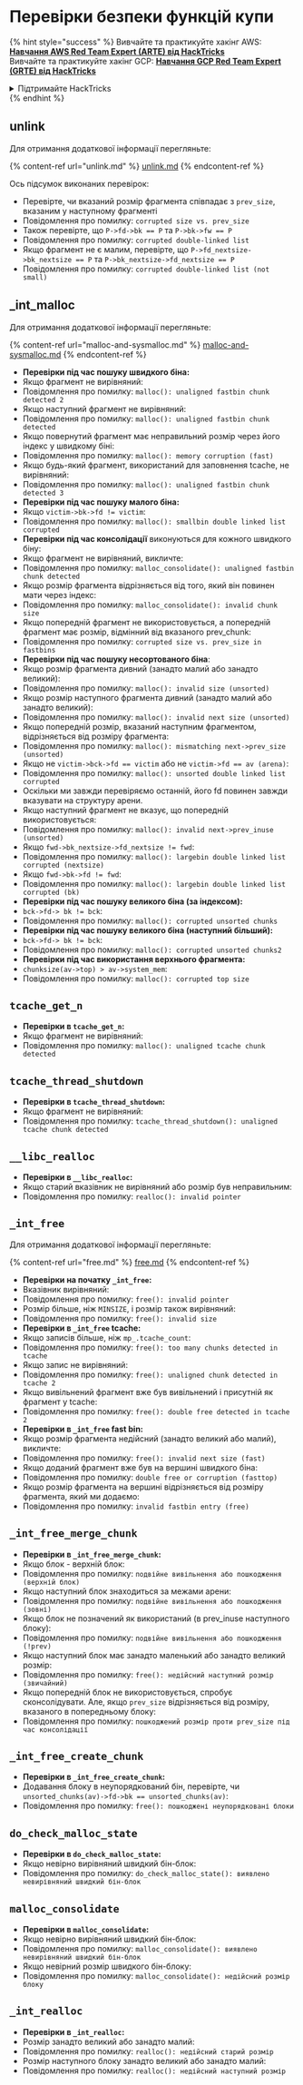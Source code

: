 # Перевірки безпеки функцій купи

{% hint style="success" %}
Вивчайте та практикуйте хакінг AWS: <img src="/.gitbook/assets/arte.png" alt="" data-size="line">[**Навчання AWS Red Team Expert (ARTE) від HackTricks**](https://training.hacktricks.xyz/courses/arte)<img src="/.gitbook/assets/arte.png" alt="" data-size="line">\
Вивчайте та практикуйте хакінг GCP: <img src="/.gitbook/assets/grte.png" alt="" data-size="line">[**Навчання GCP Red Team Expert (GRTE) від HackTricks**<img src="/.gitbook/assets/grte.png" alt="" data-size="line">](https://training.hacktricks.xyz/courses/grte)

<details>

<summary>Підтримайте HackTricks</summary>

* Перевірте [**плани підписки**](https://github.com/sponsors/carlospolop)!
* **Приєднуйтесь до** 💬 [**групи Discord**](https://discord.gg/hRep4RUj7f) або [**групи Telegram**](https://t.me/peass) або **слідкуйте** за нами на **Twitter** 🐦 [**@hacktricks\_live**](https://twitter.com/hacktricks\_live)**.**
* **Поширюйте хакерські трюки, надсилаючи PR до** [**HackTricks**](https://github.com/carlospolop/hacktricks) та [**HackTricks Cloud**](https://github.com/carlospolop/hacktricks-cloud) репозиторіїв на GitHub.

</details>
{% endhint %}

## unlink

Для отримання додаткової інформації перегляньте:

{% content-ref url="unlink.md" %}
[unlink.md](unlink.md)
{% endcontent-ref %}

Ось підсумок виконаних перевірок:

* Перевірте, чи вказаний розмір фрагмента співпадає з `prev_size`, вказаним у наступному фрагменті
* Повідомлення про помилку: `corrupted size vs. prev_size`
* Також перевірте, що `P->fd->bk == P` та `P->bk->fw == P`
* Повідомлення про помилку: `corrupted double-linked list`
* Якщо фрагмент не є малим, перевірте, що `P->fd_nextsize->bk_nextsize == P` та `P->bk_nextsize->fd_nextsize == P`
* Повідомлення про помилку: `corrupted double-linked list (not small)`

## \_int\_malloc

Для отримання додаткової інформації перегляньте:

{% content-ref url="malloc-and-sysmalloc.md" %}
[malloc-and-sysmalloc.md](malloc-and-sysmalloc.md)
{% endcontent-ref %}

* **Перевірки під час пошуку швидкого біна:**
* Якщо фрагмент не вирівняний:
* Повідомлення про помилку: `malloc(): unaligned fastbin chunk detected 2`
* Якщо наступний фрагмент не вирівняний:
* Повідомлення про помилку: `malloc(): unaligned fastbin chunk detected`
* Якщо повернутий фрагмент має неправильний розмір через його індекс у швидкому біні:
* Повідомлення про помилку: `malloc(): memory corruption (fast)`
* Якщо будь-який фрагмент, використаний для заповнення tcache, не вирівняний:
* Повідомлення про помилку: `malloc(): unaligned fastbin chunk detected 3`
* **Перевірки під час пошуку малого біна:**
* Якщо `victim->bk->fd != victim`:
* Повідомлення про помилку: `malloc(): smallbin double linked list corrupted`
* **Перевірки під час консолідації** виконуються для кожного швидкого біну:&#x20;
* Якщо фрагмент не вирівняний, викличте:
* Повідомлення про помилку: `malloc_consolidate(): unaligned fastbin chunk detected`
* Якщо розмір фрагмента відрізняється від того, який він повинен мати через індекс:
* Повідомлення про помилку: `malloc_consolidate(): invalid chunk size`
* Якщо попередній фрагмент не використовується, а попередній фрагмент має розмір, відмінний від вказаного prev\_chunk:
* Повідомлення про помилку: `corrupted size vs. prev_size in fastbins`
* **Перевірки під час пошуку несортованого біна**:
* Якщо розмір фрагмента дивний (занадто малий або занадто великий):&#x20;
* Повідомлення про помилку: `malloc(): invalid size (unsorted)`
* Якщо розмір наступного фрагмента дивний (занадто малий або занадто великий):
* Повідомлення про помилку: `malloc(): invalid next size (unsorted)`
* Якщо попередній розмір, вказаний наступним фрагментом, відрізняється від розміру фрагмента:
* Повідомлення про помилку: `malloc(): mismatching next->prev_size (unsorted)`
* Якщо не `victim->bck->fd == victim` або не `victim->fd == av (arena)`:
* Повідомлення про помилку: `malloc(): unsorted double linked list corrupted`
* Оскільки ми завжди перевіряємо останній, його fd повинен завжди вказувати на структуру арени.
* Якщо наступний фрагмент не вказує, що попередній використовується:
* Повідомлення про помилку: `malloc(): invalid next->prev_inuse (unsorted)`
* Якщо `fwd->bk_nextsize->fd_nextsize != fwd`:
* Повідомлення про помилку: `malloc(): largebin double linked list corrupted (nextsize)`
* Якщо `fwd->bk->fd != fwd`:
* Повідомлення про помилку: `malloc(): largebin double linked list corrupted (bk)`
* **Перевірки під час пошуку великого біна (за індексом):**
* `bck->fd-> bk != bck`:
* Повідомлення про помилку: `malloc(): corrupted unsorted chunks`
* **Перевірки під час пошуку великого біна (наступний більший):**
* `bck->fd-> bk != bck`:
* Повідомлення про помилку: `malloc(): corrupted unsorted chunks2`
* **Перевірки під час використання верхнього фрагмента:**
* `chunksize(av->top) > av->system_mem`:
* Повідомлення про помилку: `malloc(): corrupted top size`

## `tcache_get_n`

* **Перевірки в `tcache_get_n`:**
* Якщо фрагмент не вирівняний:
* Повідомлення про помилку: `malloc(): unaligned tcache chunk detected`

## `tcache_thread_shutdown`

* **Перевірки в `tcache_thread_shutdown`:**
* Якщо фрагмент не вирівняний:
* Повідомлення про помилку: `tcache_thread_shutdown(): unaligned tcache chunk detected`

## `__libc_realloc`

* **Перевірки в `__libc_realloc`:**
* Якщо старий вказівник не вирівняний або розмір був неправильним:
* Повідомлення про помилку: `realloc(): invalid pointer`

## `_int_free`

Для отримання додаткової інформації перегляньте:

{% content-ref url="free.md" %}
[free.md](free.md)
{% endcontent-ref %}

* **Перевірки на початку `_int_free`:**
* Вказівник вирівняний:
* Повідомлення про помилку: `free(): invalid pointer`
* Розмір більше, ніж `MINSIZE`, і розмір також вирівняний:
* Повідомлення про помилку: `free(): invalid size`
* **Перевірки в `_int_free` tcache:**
* Якщо записів більше, ніж `mp_.tcache_count`:
* Повідомлення про помилку: `free(): too many chunks detected in tcache`
* Якщо запис не вирівняний:
* Повідомлення про помилку: `free(): unaligned chunk detected in tcache 2`
* Якщо вивільнений фрагмент вже був вивільнений і присутній як фрагмент у tcache:
* Повідомлення про помилку: `free(): double free detected in tcache 2`
* **Перевірки в `_int_free` fast bin:**
* Якщо розмір фрагмента недійсний (занадто великий або малий), викличте:
* Повідомлення про помилку: `free(): invalid next size (fast)`
* Якщо доданий фрагмент вже був на вершині швидкого біна:
* Повідомлення про помилку: `double free or corruption (fasttop)`
* Якщо розмір фрагмента на вершині відрізняється від розміру фрагмента, який ми додаємо:
* Повідомлення про помилку: `invalid fastbin entry (free)`
## **`_int_free_merge_chunk`**

* **Перевірки в `_int_free_merge_chunk`:**
* Якщо блок - верхній блок:
* Повідомлення про помилку: `подвійне вивільнення або пошкодження (верхній блок)`
* Якщо наступний блок знаходиться за межами арени:
* Повідомлення про помилку: `подвійне вивільнення або пошкодження (зовні)`
* Якщо блок не позначений як використаний (в prev\_inuse наступного блоку):
* Повідомлення про помилку: `подвійне вивільнення або пошкодження (!prev)`
* Якщо наступний блок має занадто маленький або занадто великий розмір:
* Повідомлення про помилку: `free(): недійсний наступний розмір (звичайний)`
* Якщо попередній блок не використовується, спробує сконсолідувати. Але, якщо `prev_size` відрізняється від розміру, вказаного в попередньому блоку:
* Повідомлення про помилку: `пошкоджений розмір проти prev_size під час консолідації`

## **`_int_free_create_chunk`**

* **Перевірки в `_int_free_create_chunk`:**
* Додавання блоку в неупорядкований бін, перевірте, чи `unsorted_chunks(av)->fd->bk == unsorted_chunks(av)`:
* Повідомлення про помилку: `free(): пошкоджені неупорядковані блоки`

## `do_check_malloc_state`

* **Перевірки в `do_check_malloc_state`:**
* Якщо невірно вирівняний швидкий бін-блок:
* Повідомлення про помилку: `do_check_malloc_state(): виявлено невирівняний швидкий бін-блок`

## `malloc_consolidate`

* **Перевірки в `malloc_consolidate`:**
* Якщо невірно вирівняний швидкий бін-блок:
* Повідомлення про помилку: `malloc_consolidate(): виявлено невирівняний швидкий бін-блок`
* Якщо невірний розмір швидкого бін-блоку:
* Повідомлення про помилку: `malloc_consolidate(): недійсний розмір блоку`

## `_int_realloc`

* **Перевірки в `_int_realloc`:**
* Розмір занадто великий або занадто малий:
* Повідомлення про помилку: `realloc(): недійсний старий розмір`
* Розмір наступного блоку занадто великий або занадто малий:
* Повідомлення про помилку: `realloc(): недійсний наступний розмір`
